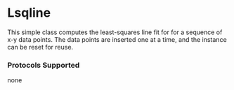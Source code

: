 # Lsqline

This simple class computes the least-squares line fit for for a sequence of x-y data points. The data points are inserted one at a time, and the instance can be reset for reuse.  

### Protocols Supported

none